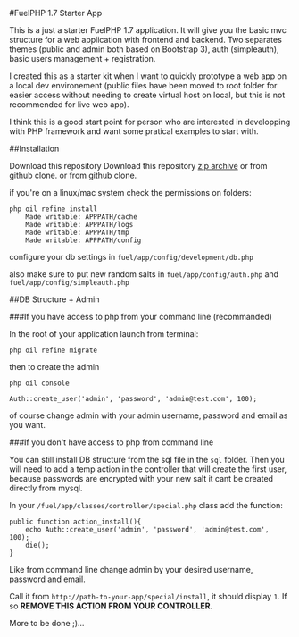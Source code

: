 #FuelPHP 1.7 Starter App

This is a just a starter FuelPHP 1.7 application.
It will give you the basic mvc structure for a web application with frontend and backend.
Two separates themes (public and admin both based on Bootstrap 3), auth (simpleauth), basic users management + registration.

I created this as a starter kit when I want to quickly prototype a web app on a local dev environement (public files have been moved to root folder for easier access without needing to create virtual host on local, but this is not recommended for live web app).

I think this is a good start point for person who are interested in developping with PHP framework and want some pratical examples to start with.


##Installation

Download this repository Download this repository [zip archive](https://github.com/yhaefliger/fuelphp-app-starter/archive/master.zip) or from github clone. or from github clone.

if you're on a linux/mac system check the permissions on folders:
``` 
php oil refine install
    Made writable: APPPATH/cache
    Made writable: APPPATH/logs
    Made writable: APPPATH/tmp
    Made writable: APPPATH/config
```

configure your db settings in `fuel/app/config/development/db.php`

also make sure to put new random salts in `fuel/app/config/auth.php` and `fuel/app/config/simpleauth.php`

##DB Structure + Admin

###If you have access to php from your command line (recommanded) 

In the root of your application launch from terminal:
```
php oil refine migrate
```

then to create the admin

```
php oil console

Auth::create_user('admin', 'password', 'admin@test.com', 100); 
```

of course change admin with your admin username, password and email as you want.

###If you don't have access to php from command line

You can still install DB structure from the sql file in the `sql` folder.
Then you will need to add a temp action in the controller that will create the first user, because passwords are encrypted with your new salt it cant be created directly from mysql.

In your `/fuel/app/classes/controller/special.php` class add the function:

```
public function action_install(){
    echo Auth::create_user('admin', 'password', 'admin@test.com', 100);
    die();
}
```

Like from command line change admin by your desired username, password and email.

Call it from `http://path-to-your-app/special/install`, it should display `1`. If so **REMOVE THIS ACTION FROM YOUR CONTROLLER**.



More to be done ;)...

